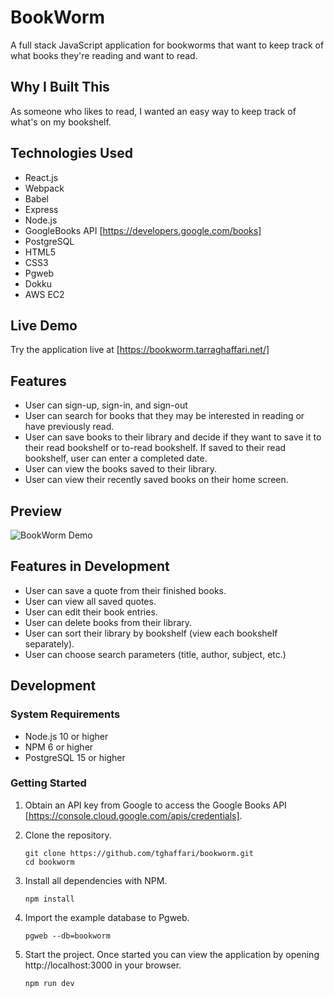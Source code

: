 # BookWorm

A full stack JavaScript application for bookworms that want to keep track of what books they're reading and want to read.

## Why I Built This

As someone who likes to read, I wanted an easy way to keep track of what's on my bookshelf.

## Technologies Used

- React.js
- Webpack
- Babel
- Express
- Node.js
- GoogleBooks API [https://developers.google.com/books]
- PostgreSQL
- HTML5
- CSS3
- Pgweb
- Dokku
- AWS EC2

## Live Demo

Try the application live at [https://bookworm.tarraghaffari.net/]

## Features

- User can sign-up, sign-in, and sign-out
- User can search for books that they may be interested in reading or have previously read.
- User can save books to their library and decide if they want to save it to their read bookshelf or to-read bookshelf. If saved to their read bookshelf, user can enter a completed date.
- User can view the books saved to their library.
- User can view their recently saved books on their home screen.

## Preview

![BookWorm Demo](assets/bookworm-demo.gif)

## Features in Development

- User can save a quote from their finished books.
- User can view all saved quotes.
- User can edit their book entries.
- User can delete books from their library.
- User can sort their library by bookshelf (view each bookshelf separately).
- User can choose search parameters (title, author, subject, etc.)

## Development

### System Requirements

- Node.js 10 or higher
- NPM 6 or higher
- PostgreSQL 15 or higher

### Getting Started

1. Obtain an API key from Google to access the Google Books API [https://console.cloud.google.com/apis/credentials].

2. Clone the repository.

    ```shell
    git clone https://github.com/tghaffari/bookworm.git
    cd bookworm
    ```

3. Install all dependencies with NPM.

    ```shell
    npm install
    ```

4. Import the example database to Pgweb.

    ```shell
    pgweb --db=bookworm
    ```

5. Start the project. Once started you can view the application by opening http://localhost:3000 in your browser.

    ```shell
    npm run dev
    ```
